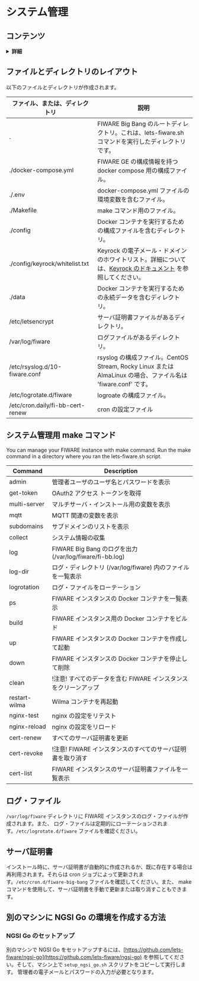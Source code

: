# システム管理

## コンテンツ

<details>
<summary><strong>詳細</strong></summary>

-   [ファイルとディレクトリのレイアウト](#files-and-directories-layout)
-   [システム管理用 make コマンド](#make-command-for-system-administration)
-   [ログ・ファイル](#log-files)
-   [サーバ証明書](#server-certificates)
-   [別のマシンに NGSI Go の環境を作成する方法](#how-to-create-environment-for-ngsi-go-on-another-machine)
    -   [NGSI Go のセットアップ](#setup-ngsi-go)

</details>

<a name="files-and-directories-layout"></a>

## ファイルとディレクトリのレイアウト

以下のファイルとディレクトリが作成されます。

| ファイル、または、ディレクトリ   | 説明                                                                                                                                                                                                                                      |
| -------------------------------- | ----------------------------------------------------------------------------------------------------------------------------------------------------------------------------------------------------------------------------------------- |
| .                                | FIWARE Big Bang のルートディレクトリ。これは、lets-fiware.sh コマンドを実行したディレクトリです。                                                                                                                                         |
| ./docker-compose.yml             | FIWARE GE の構成情報を持つ docker compose 用の構成ファイル。                                                                                                                                                                              |
| ./.env                           | docker-compose.yml ファイルの環境変数を含むファイル。                                                                                                                                                                                     |
| ./Makefile                       | make コマンド用のファイル。                                                                                                                                                                                                               |
| ./config                         | Docker コンテナを実行するための構成ファイルを含むディレクトリ。                                                                                                                                                                           |
| ./config/keyrock/whitelist.txt   | Keyrock の電子メール・ドメインのホワイトリスト。詳細については、[Keyrock のドキュメント](https://fiware-idm.readthedocs.io/en/latest/installation_and_administration_guide/configuration/index.html#email-filtering) を参照してください。 |
| ./data                           | Docker コンテナを実行するための永続データを含むディレクトリ。                                                                                                                                                                             |
| /etc/letsencrypt                 | サーバ証明書ファイルがあるディレクトリ。                                                                                                                                                                                                  |
| /var/log/fiware                  | ログファイルがあるディレクトリ。                                                                                                                                                                                                          |
| /etc/rsyslog.d/10-fiware.conf    | rsyslog の構成ファイル。CentOS Stream, Rocky Linux または AlmaLinux の場合、ファイル名は 'fiware.conf' です。                                                                                                                             |
| /etc/logrotate.d/fiware          | logroate の構成ファイル。                                                                                                                                                                                                                 |
| /etc/cron.daily/fi-bb-cert-renew | cron の設定ファイル                                                                                                                                                                                                                       |

<a name="make-command-for-system-administration"></a>

## システム管理用 make コマンド

You can manage your FIWARE instance with make command. Run the make command in a directory where you ran
the lets-fiware.sh script.

| Command       | Description                                                     |
| ------------- | --------------------------------------------------------------- |
| admin         | 管理者ユーザのユーザ名とパスワードを表示                        |
| get-token     | OAuth2 アクセス トークンを取得                                  |
| multi-server  | マルチサーバ・インストール用の変数を表示                        |
| mqtt          | MQTT 関連の変数を表示                                           |
| subdomains    | サブドメインのリストを表示                                      |
| collect       | システム情報の収集                                              |
| log           | FIWARE Big Bang のログを出力 (/var/log/fiware/fi-bb.log)        |
| log-dir       | ログ・ディレクトリ (/var/log/fiware) 内のファイルを一覧表示     |
| logrotation   | ログ・ファイルをローテーション                                  |
| ps            | FIWARE インスタンスの Docker コンテナを一覧表示                 |
| build         | FIWARE インスタンス用の Docker コンテナをビルド                 |
| up            | FIWARE インスタンスの Docker コンテナを作成して起動             |
| down          | FIWARE インスタンスの Docker コンテナを停止して削除             |
| clean         | !注意! すべてのデータを含む FIWARE インスタンスをクリーンアップ |
| restart-wilma | Wilma コンテナを再起動                                          |
| nginx-test    | nginx の設定をリテスト                                          |
| nginx-reload  | nginx の設定をリロード                                          |
| cert-renew    | すべてのサーバ証明書を更新                                      |
| cert-revoke   | !注意! FIWARE インスタンスのすべてのサーバ証明書を取り消す      |
| cert-list     | FIWARE インスタンスのサーバ証明書ファイルを一覧表示             |

<a name="log-files"></a>

## ログ・ファイル

`/var/log/fiware` ディレクトリに FIWARE インスタンスのログ・ファイルが作成されます。また、
ログ・ファイルは定期的にローテーションされます。`/etc/logrotate.d/fiware` ファイルを確認ください。

<a name="server-certificates"></a>

## サーバ証明書

インストール時に、サーバ証明書が自動的に作成されるか、既に存在する場合は再利用されます。それらは
cron ジョブによって更新されます。`/etc/cron.d/fiware-big-bang` ファイルを確認してください。また、
make コマンドを使用して、サーバ証明書を手動で更新または取り消すこともできます。

<a name="how-to-create-environment-for-ngsi-go-on-another-machine"></a>

## 別のマシンに NGSI Go の環境を作成する方法

<a name="setup-ngsi-go"></a>

### NGSI Go のセットアップ

別のマシンで NGSI Go をセットアップするには、[https://github.com/lets-fiware/ngsi-go](https://github.com/lets-fiware/ngsi-go)
を参照してください。そして、マシン上で `setup_ngsi_go.sh` スクリプトをコピーして実行します。
管理者の電子メールとパスワードの入力が必要となります。
